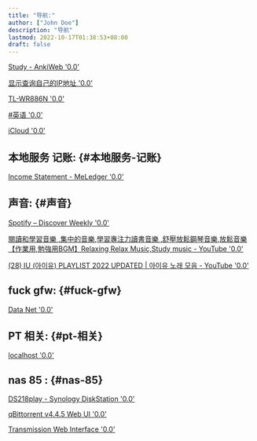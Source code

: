 ```yaml
---
title: "导航:"
author: ["John Doe"]
description: "导航"
lastmod: 2022-10-17T01:38:53+08:00
draft: false
---
```


[Study - AnkiWeb '0.0'](https://ankiuser.net/study/) <br/>

[显示查询自己的IP地址 '0.0'](http://ip111.cn/) <br/>

[TL-WR886N '0.0'](http://192.168.1.1/) <br/>

[#英语 '0.0'](https://mp.weixin.qq.com/mp/appmsgalbum?__biz=MzI1NzIyNjU4Ng==&action=getalbum&album_id=1500874070236676101&scene=173&from_msgid=2247508204&from_itemidx=1&count=3&nolastread=1#wechat_redirect) <br/>

[iCloud '0.0'](https://www.icloud.com.cn/) <br/>


## 本地服务 记账: {#本地服务-记账}

[Income Statement - MeLedger '0.0'](http://localhost:5000/meledger/income_statement/) <br/>


## 声音: {#声音}

[Spotify – Discover Weekly '0.0'](https://open.spotify.com/playlist/37i9dQZEVXcEt5byYj42bM) <br/>

[閱讀和學習音樂 ,集中的音樂,學習專注力讀書音樂 ,舒壓放鬆鋼琴音樂,放鬆音樂【作業用,勉強用BGM】Relaxing Relax Music,Study music - YouTube '0.0'](https://www.youtube.com/watch?v=MgphHyGgeQU) <br/>

[(28) IU (아이유) PLAYLIST 2022 UPDATED | 아이유 노래 모음 - YouTube '0.0'](https://www.youtube.com/watch?v=GrRbA6OkTxA) <br/>


## fuck gfw: {#fuck-gfw}

[Data Net '0.0'](https://link.datanet.cc/#/dashboard) <br/>


## PT 相关: {#pt-相关}

[localhost '0.0'](http://localhost:8787/index.html#/page/crontab.html) <br/>


## nas 85 : {#nas-85}

[DS218play - Synology DiskStation '0.0'](http://192.168.192.95:5000/) <br/>

[qBittorrent v4.4.5 Web UI '0.0'](http://192.168.192.95:8085/) <br/>

[Transmission Web Interface '0.0'](http://192.168.192.95:9091/transmission/web/#cancel) <br/>

